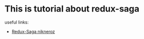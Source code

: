 # This is tutorial about redux-saga

useful links:

- [ Redux-Saga nikneroz](https://gist.github.com/nikneroz/c96d48563549abbe997abef5433fb111)